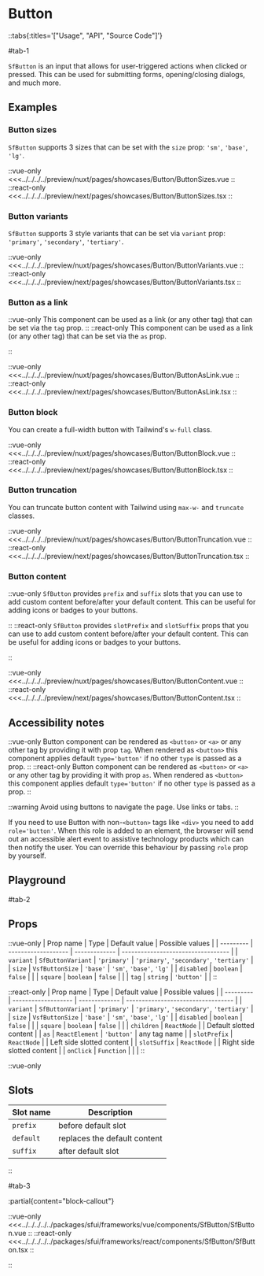 # Button

::tabs{:titles='["Usage", "API", "Source Code"]'}

#tab-1

`SfButton` is an input that allows for user-triggered actions when clicked or pressed. This can be used for submitting forms, opening/closing dialogs, and much more.

## Examples

### Button sizes

`SfButton`  supports 3 sizes that can be set with the `size` prop: `'sm'`, `'base'`, `'lg'`.

<Showcase showcase-name="Button/ButtonSizes" style="min-height:250px">

::vue-only
<<<../../../../preview/nuxt/pages/showcases/Button/ButtonSizes.vue
::
::react-only
<<<../../../../preview/next/pages/showcases/Button/ButtonSizes.tsx
::

</Showcase>

### Button variants

`SfButton` supports 3 style variants that can be set via `variant` prop: `'primary'`, `'secondary'`, `'tertiary'`.

<Showcase showcase-name="Button/ButtonVariants" style="min-height:250px">

::vue-only
<<<../../../../preview/nuxt/pages/showcases/Button/ButtonVariants.vue
::
::react-only
<<<../../../../preview/next/pages/showcases/Button/ButtonVariants.tsx
::

</Showcase>

### Button as a link

::vue-only
This component can be used as a link (or any other tag) that can be set via the `tag` prop.
::
::react-only
This component can be used as a link (or any other tag) that can be set via the `as` prop.

::

<Showcase showcase-name="Button/ButtonAsLink" style="min-height:250px">

::vue-only
<<<../../../../preview/nuxt/pages/showcases/Button/ButtonAsLink.vue
::
::react-only
<<<../../../../preview/next/pages/showcases/Button/ButtonAsLink.tsx
::

</Showcase>

### Button block

You can create a full-width button with Tailwind's `w-full` class.

<Showcase showcase-name="Button/ButtonBlock">

::vue-only
<<<../../../../preview/nuxt/pages/showcases/Button/ButtonBlock.vue
::
::react-only
<<<../../../../preview/next/pages/showcases/Button/ButtonBlock.tsx
::

</Showcase>

### Button truncation

You can truncate button content with Tailwind using `max-w-` and `truncate` classes.

<Showcase showcase-name="Button/ButtonTruncation">

::vue-only
<<<../../../../preview/nuxt/pages/showcases/Button/ButtonTruncation.vue
::
::react-only
<<<../../../../preview/next/pages/showcases/Button/ButtonTruncation.tsx
::

</Showcase>

### Button content

::vue-only
`SfButton` provides `prefix` and `suffix` slots that you can use to add custom content before/after your default content. This can be useful for adding icons or badges to your buttons. 

::
::react-only
`SfButton` provides `slotPrefix` and `slotSuffix` props that you can use to add custom content before/after your default content. This can be useful for adding icons or badges to your buttons. 

::

<Showcase showcase-name="Button/ButtonContent" style="min-height:250px">

::vue-only
<<<../../../../preview/nuxt/pages/showcases/Button/ButtonContent.vue
::
::react-only
<<<../../../../preview/next/pages/showcases/Button/ButtonContent.tsx
::

</Showcase>

## Accessibility notes


::vue-only
Button component can be rendered as `<button>` or `<a>` or any other tag by providing it with prop `tag`. When rendered as `<button>` this component applies default `type='button'` if no other `type` is passed as a prop.
::
::react-only
Button component can be rendered as `<button>` or `<a>` or any other tag by providing it with prop `as`. When rendered as `<button>` this component applies default `type='button'` if no other `type` is passed as a prop.
::

::warning
Avoid using buttons to navigate the page. Use links or tabs.
::

If you need to use Button with non-`<button>` tags like `<div>` you need to add `role='button'`. When this role is added to an element, the browser will send out an accessible alert event to assistive technology products which can then notify the user. You can override this behaviour by passing `role` prop by yourself.


## Playground

<Generate />

#tab-2

## Props



::vue-only
| Prop name | Type                | Default value | Possible values                    |
| --------- | ------------------- | ------------- | ---------------------------------- |
| `variant`   | `SfButtonVariant`    | `'primary'`       | `'primary'`, `'secondary'`, `'tertiary'`       |
| `size`      | `VsfButtonSize`       | `'base'`          | `'sm'`, `'base'`, `'lg'`                       |
| `disabled`  | `boolean`             | `false`         |                                    |
| `square`    | `boolean`             | `false`         |                                    |
| `tag`       | `string`              | `'button'`        |                                    |
::

::react-only
| Prop name | Type                | Default value | Possible values                    |
| --------- | ------------------- | ------------- | ---------------------------------- |
| `variant`   | `SfButtonVariant`    | `'primary'`       | `'primary'`, `'secondary'`, `'tertiary'`       |
| `size`      | `VsfButtonSize`       | `'base'`          | `'sm'`, `'base'`, `'lg'`                       |
| `disabled`  | `boolean`             | `false`         |                                    |
| `square`    | `boolean`             | `false`         |                                    |
| `children`   | `ReactNode`          |               | Default slotted content            |
| `as`         | `ReactElement`       | `'button'`        | any tag name                       |
| `slotPrefix` | `ReactNode`          |               | Left side slotted content          |
| `slotSuffix` | `ReactNode`          |               | Right side slotted content         |
| `onClick`    | `Function`           |               |                                    |
::

::vue-only
## Slots

| Slot name | Description                  |
| --------- | ---------------------------- |
| `prefix`    | before default slot          |
| `default`   | replaces the default content |
| `suffix`    | after default slot           |
::

#tab-3

:partial{content="block-callout"}

::vue-only
<<<../../../../../packages/sfui/frameworks/vue/components/SfButton/SfButton.vue
::
::react-only
<<<../../../../../packages/sfui/frameworks/react/components/SfButton/SfButton.tsx
::

::
